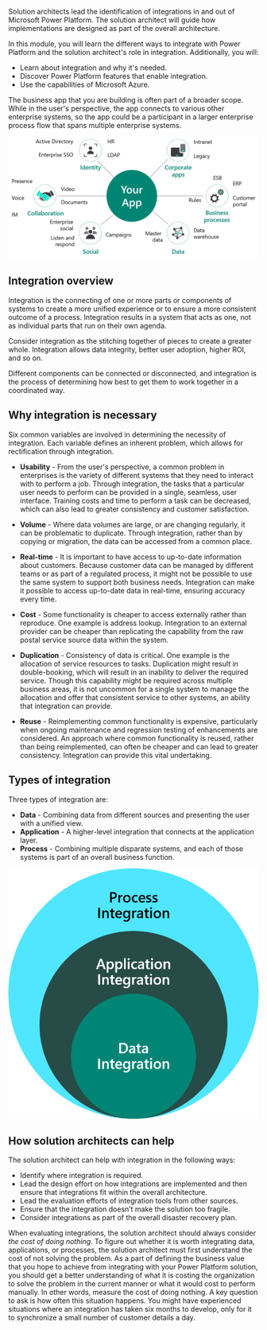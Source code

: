 Solution architects lead the identification of integrations in and out of Microsoft Power Platform. The solution architect will guide how implementations are designed as part of the overall architecture.

In this module, you will learn the different ways to integrate with Power Platform and the solution architect's role in integration. Additionally, you will:

- Learn about integration and why it's needed.
- Discover Power Platform features that enable integration.
- Use the capabilities of Microsoft Azure.

The business app that you are building is often part of a broader scope. While in the user's perspective, the app connects to various other enterprise systems, so the app could be a participant in a larger enterprise process flow that spans multiple enterprise systems.

![Diagram showing that the app is part of a bigger picture.](../media/1-part-of-bigger-picture.png)

## Integration overview

Integration is the connecting of one or more parts or components of systems to create a more unified experience or to ensure a more consistent outcome of a process. Integration results in a system that acts as one, not as individual parts that run on their own agenda.

Consider integration as the stitching together of pieces to create a greater whole. Integration allows data integrity, better user adoption, higher ROI, and so on.

Different components can be connected or disconnected, and integration is the process of determining how best to get them to work together in a coordinated way.

## Why integration is necessary

Six common variables are involved in determining the necessity of integration. Each variable defines an inherent problem, which allows for rectification through integration.

- **Usability** - From the user's perspective, a common problem in enterprises is the variety of different systems that they need to interact with to perform a job. Through integration, the tasks that a particular user needs to perform can be provided in a single, seamless, user interface. Training costs and time to perform a task can be decreased, which can also lead to greater consistency and customer satisfaction.

- **Volume** - Where data volumes are large, or are changing regularly, it can be problematic to duplicate. Through integration, rather than by copying or migration, the data can be accessed from a common place.

- **Real-time** - It is important to have access to up-to-date information about customers. Because customer data can be managed by different teams or as part of a regulated process, it might not be possible to use the same system to support both business needs. Integration can make it possible to access up-to-date data in real-time, ensuring accuracy every time.

- **Cost** - Some functionality is cheaper to access externally rather than reproduce. One example is address lookup. Integration to an external provider can be cheaper than replicating the capability from the raw postal service source data within the system.

- **Duplication** - Consistency of data is critical. One example is the allocation of service resources to tasks. Duplication might result in double-booking, which will result in an inability to deliver the required service. Though this capability might be required across multiple business areas, it is not uncommon for a single system to manage the allocation and offer that consistent service to other systems, an ability that integration can provide.

- **Reuse** - Reimplementing common functionality is expensive, particularly when ongoing maintenance and regression testing of enhancements are considered. An approach where common functionality is reused, rather than being reimplemented, can often be cheaper and can lead to greater consistency. Integration can provide this vital undertaking.

## Types of integration

Three types of integration are:

- **Data** - Combining data from different sources and presenting the user with a unified view.
- **Application** - A higher-level integration that connects at the application layer.
- **Process** - Combining multiple disparate systems, and each of those systems is part of an overall business function.

![Diagram showing the types of integration.](../media/1-types-integration.png)

## How solution architects can help

The solution architect can help with integration in the following ways:

- Identify where integration is required.
- Lead the design effort on how integrations are implemented and then ensure that integrations fit within the overall architecture.
- Lead the evaluation efforts of integration tools from other sources.
- Ensure that the integration doesn’t make the solution too fragile.
- Consider integrations as part of the overall disaster recovery plan.

When evaluating integrations, the solution architect should always consider *the cost of doing nothing*. To figure out whether it is worth integrating data, applications, or processes, the solution architect must first understand the cost of not solving the problem. As a part of defining the business value that you hope to achieve from integrating with your Power Platform solution, you should get a better understanding of what it is costing the organization to solve the problem in the current manner or what it would cost to perform manually. In other words, measure the cost of doing nothing. A key question to ask is how often this situation happens. You might have experienced situations where an integration has taken six months to develop, only for it to synchronize a small number of customer details a day.
